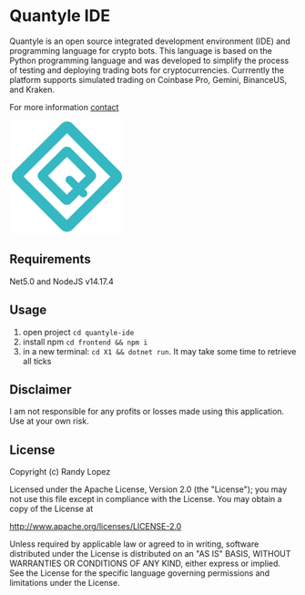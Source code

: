 # Quantyle IDE

Quantyle is an open source integrated development environment (IDE) and programming language for crypto bots. 
This language is based on the Python programming language and was developed to simplify the process of testing and deploying trading 
bots for cryptocurrencies. Currrently the platform supports simulated trading on Coinbase Pro, Gemini, BinanceUS, and Kraken. 

For more information [contact](mailto:randy@quantyle.io)


<img src="./frontend/src/logo.svg" alt="drawing" width="200"/>


## Requirements

Net5.0 and NodeJS v14.17.4

## Usage

1. open project `cd quantyle-ide`
2. install npm `cd frontend && npm i`
2. in a new terminal: `cd X1 && dotnet run`. It may take some time to retrieve all ticks



## Disclaimer
I am not responsible for any profits or losses made using this application. Use at your own risk.

## License

Copyright (c) Randy Lopez

Licensed under the Apache License, Version 2.0 (the "License");
you may not use this file except in compliance with the License.
You may obtain a copy of the License at

   http://www.apache.org/licenses/LICENSE-2.0

Unless required by applicable law or agreed to in writing, software
distributed under the License is distributed on an "AS IS" BASIS,
WITHOUT WARRANTIES OR CONDITIONS OF ANY KIND, either express or implied.
See the License for the specific language governing permissions and
limitations under the License.